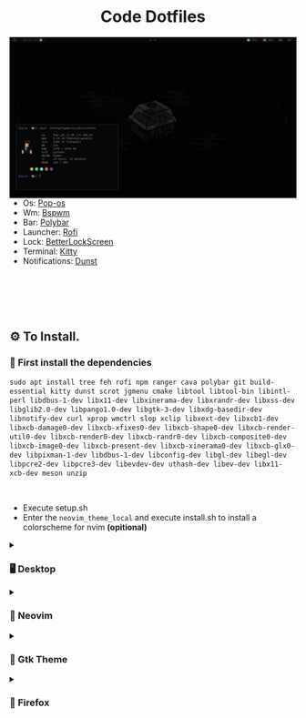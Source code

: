 <h1 align="center">Code Dotfiles</h1>

<img src=".assets/dots.png" align="left" width="508">

- Os: [Pop-os](https://pop.system76.com/)
- Wm: [Bspwm](https://github.com/baskerville/bspwm)
- Bar: [Polybar](https://github.com/polybar/polybar)
- Launcher: [Rofi](https://github.com/davatorium/rofi)
- Lock: [BetterLockScreen](https://github.com/betterlockscreen/betterlockscreen)
- Terminal: [Kitty](https://sw.kovidgoyal.net/kitty/)
- Notifications: [Dunst](https://github.com/dunst-project/dunst)


<br><br>
<br><br>
<h2 align="left">⚙️ To Install.</h2>

<h3>🤏 First install the <b>dependencies</b></h3>

```
sudo apt install tree feh rofi npm ranger cava polybar git build-essential kitty dunst scrot jgmenu cmake libtool libtool-bin libintl-perl libdbus-1-dev libx11-dev libxinerama-dev libxrandr-dev libxss-dev libglib2.0-dev libpango1.0-dev libgtk-3-dev libxdg-basedir-dev libnotify-dev curl xprop wmctrl slop xclip libxext-dev libxcb1-dev libxcb-damage0-dev libxcb-xfixes0-dev libxcb-shape0-dev libxcb-render-util0-dev libxcb-render0-dev libxcb-randr0-dev libxcb-composite0-dev libxcb-image0-dev libxcb-present-dev libxcb-xinerama0-dev libxcb-glx0-dev libpixman-1-dev libdbus-1-dev libconfig-dev libgl-dev libegl-dev libpcre2-dev libpcre3-dev libevdev-dev uthash-dev libev-dev libx11-xcb-dev meson unzip 
```

<br>

- Execute setup.sh
- Enter the `neovim_theme_local` and execute install.sh to install a colorscheme for nvim <b>(opitional)</b>

<details>
  <summary><h3>🖥️ Desktop</h3></summary>
  <img src=".assets/desktop.png" align="center" width="1000">
</details>

<details>
  <summary><h3>💾 Neovim</h3></summary>
  <img src=".assets/neovim.png" align="center" width="1000">
</details>

<details>
  <summary><h3>📁 Gtk Theme</h3></summary>
  <img src=".assets/thunar.png" align="center" width="1000">
</details>

<details>
  <summary><h3>🦊 Firefox</h3></summary>
  <img src=".assets/firefox.png" align="center" width="1000">
</details>
